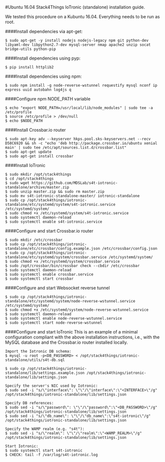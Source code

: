 #Ubuntu 16.04 Stack4Things IoTronic (standalone) installation guide.

We tested this procedure on a Kubuntu 16.04. Everything needs to be run as root.

####Install dependencies via apt-get:

```
$ sudo apt-get -y install nodejs nodejs-legacy npm git python-dev libyaml-dev libpython2.7-dev mysql-server nmap apache2 unzip socat bridge-utils python-pip
```

####Install dependencies using pyp:

```
$ pip install httplib2
```

####Install dependencies using npm:

```
$ sudo npm install -g node-reverse-wstunnel requestify mysql nconf ip express uuid autobahn log4js q
```

####Configure npm NODE_PATH variable

```
$ echo "export NODE_PATH=/usr/local/lib/node_modules" | sudo tee -a /etc/profile
$ source /etc/profile > /dev/null
$ echo $NODE_PATH
```

####Install Crossbar.io router

```
$ sudo apt-key adv --keyserver hkps.pool.sks-keyservers.net --recv D58C6920 && sh -c "echo 'deb http://package.crossbar.io/ubuntu xenial main' | sudo tee /etc/apt/sources.list.d/crossbar.list"
$ sudo apt-get update
$ sudo apt-get install crossbar
```

####Install IoTronic

```
$ sudo mkdir /opt/stack4things
$ cd /opt/stack4things
$ sudo wget https://github.com/MDSLab/s4t-iotronic-standalone/archive/master.zip
$ sudo unzip master.zip && sudo rm master.zip
$ sudo mv s4t-iotronic-standalone-master/ iotronic-standalone
$ sudo cp /opt/stack4things/iotronic-standalone/etc/systemd/system/s4t-iotronic.service /etc/systemd/system/
$ sudo chmod +x /etc/systemd/system/s4t-iotronic.service
$ sudo systemctl daemon-reload
$ sudo systemctl enable s4t-iotronic.service
```

####Configure and start Crossbar.io router

```
$ sudo mkdir /etc/crossbar
$ sudo cp /opt/stack4things/iotronic-standalone/etc/crossbar/config.example.json /etc/crossbar/config.json
$ sudo cp /opt/stack4things/iotronic-standalone/etc/systemd/system/crossbar.service /etc/systemd/system/
$ sudo chmod +x /etc/systemd/system/crossbar.service
$ sudo /opt/crossbar/bin/crossbar check --cbdir /etc/crossbar
$ sudo systemctl daemon-reload
$ sudo systemctl enable crossbar.service
$ sudo systemctl start crossbar
```

####Configure and start Websocket reverse tunnel

```
$ sudo cp /opt/stack4things/iotronic-standalone/etc/systemd/system/node-reverse-wstunnel.service /etc/systemd/system/
$ sudo chmod +x /etc/systemd/system/node-reverse-wstunnel.service
$ sudo systemctl daemon-reload
$ sudo systemctl enable node-reverse-wstunnel.service
$ sudo systemctl start node-reverse-wstunnel
```

####Configure and start IoTronic
This is an example of a minimal configuration compliant with the above installation instructions, i.e., with the MySQL database and the Crossbar.io router installed locally.

```
Import the Iotronic DB schema:
$ mysql -u root -p<DB_PASSWORD> < /opt/stack4things/iotronic-standalone/utils/s4t-db.sql

$ sudo cp /opt/stack4things/iotronic-standalone/lib/settings.example.json /opt/stack4things/iotronic-standalone/lib/settings.json

Specify the server's NIC used by Iotronic:
$ sudo sed -i "s/\"interface\": \"\"/\"interface\":\"<INTERFACE>\"/g" /opt/stack4things/iotronic-standalone/lib/settings.json

Specify DB references:
$ sudo sed -i "s/\"password\": \"\"/\"password\":\"<DB_PASSWORD>\"/g" /opt/stack4things/iotronic-standalone/lib/settings.json
$ sudo sed -i "s/\"db_name\": \"\"/\"db_name\":\"s4t-iotronic\"/g" /opt/stack4things/iotronic-standalone/lib/settings.json

Specify the WAMP realm (e.g. "s4t"):
$ sudo sed -i "s/\"realm\": \"\"/\"realm\":\"<WAMP_REALM>\"/g" /opt/stack4things/iotronic-standalone/lib/settings.json

Start Iotronic:
$ sudo systemctl start s4t-iotronic
$ CHECK: tail -f /var/log/s4t-iotronic.log
```